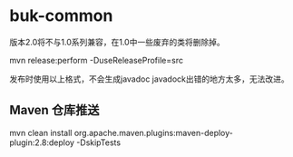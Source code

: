 # buk-common

版本2.0将不与1.0系列兼容，在1.0中一些废弃的类将删除掉。


mvn release:perform -DuseReleaseProfile=src

发布时使用以上格式，不会生成javadoc
javadock出错的地方太多，无法改进。


## Maven 仓库推送

mvn clean install org.apache.maven.plugins:maven-deploy-plugin:2.8:deploy -DskipTests
